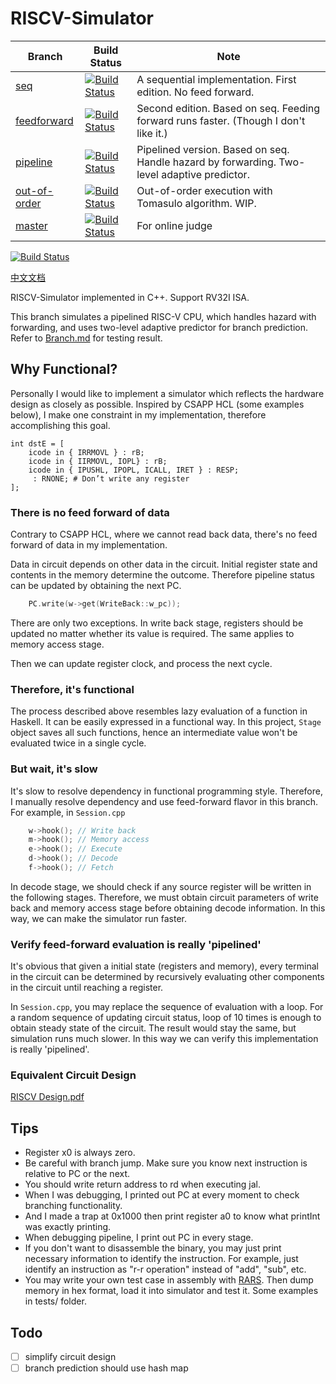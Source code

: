 # RISCV-Simulator


| Branch        |  Build Status | Note |
| ------------- | ------------- | ------------- |
| [seq](https://github.com/skyzh/RISCV-Simulator/tree/seq)  | [![Build Status](https://travis-ci.com/skyzh/RISCV-Simulator.svg?branch=seq)](https://travis-ci.com/skyzh/RISCV-Simulator)  | A sequential implementation. First edition. No feed forward. |
| [feedforward](https://github.com/skyzh/RISCV-Simulator/tree/feedforward)  | [![Build Status](https://travis-ci.com/skyzh/RISCV-Simulator.svg?branch=feedforward)](https://travis-ci.com/skyzh/RISCV-Simulator)  | Second edition. Based on seq. Feeding forward runs faster. (Though I don't like it.) |
| [pipeline](https://github.com/skyzh/RISCV-Simulator/tree/pipeline)  | [![Build Status](https://travis-ci.com/skyzh/RISCV-Simulator.svg?branch=pipeline)](https://travis-ci.com/skyzh/RISCV-Simulator)  | Pipelined version. Based on seq. Handle hazard by forwarding. Two-level adaptive predictor. |
| [out-of-order](https://github.com/skyzh/RISCV-Simulator/tree/out-of-order)  | [![Build Status](https://travis-ci.com/skyzh/RISCV-Simulator.svg?branch=out-of-order)](https://travis-ci.com/skyzh/RISCV-Simulator)  | Out-of-order execution with Tomasulo algorithm. WIP. |
| [master](https://github.com/skyzh/RISCV-Simulator/tree/master)  | [![Build Status](https://travis-ci.com/skyzh/RISCV-Simulator.svg?branch=master)](https://travis-ci.com/skyzh/RISCV-Simulator)  | For online judge |

[![Build Status](https://travis-ci.com/skyzh/RISCV-Simulator.svg?branch=pipeline)](https://travis-ci.com/skyzh/RISCV-Simulator)

[中文文档](https://github.com/skyzh/RISCV-Simulator/blob/pipeline/README_cn.md)

RISCV-Simulator implemented in C++. Support RV32I ISA.

This branch simulates a pipelined RISC-V CPU, which handles
hazard with forwarding, and uses two-level adaptive predictor
for branch prediction. Refer to [Branch.md](https://github.com/skyzh/RISCV-Simulator/blob/pipeline/Branch.md)
for testing result.

## Why Functional?

Personally I would like to implement a simulator which reflects the 
hardware design as closely as possible. Inspired by CSAPP HCL (some 
examples below), I make one constraint in my implementation, therefore accomplishing this goal.

```
int dstE = [ 
    icode in { IRRMOVL } : rB; 
    icode in { IIRMOVL, IOPL} : rB; 
    icode in { IPUSHL, IPOPL, ICALL, IRET } : RESP; 
     : RNONE; # Don’t write any register 
];
```

### There is no feed forward of data

Contrary to CSAPP HCL, where we cannot read back data, there's no 
feed forward of data in my implementation.

Data in circuit depends on other data in the circuit. Initial register state
and contents in the memory determine the outcome. Therefore pipeline status
can be updated by obtaining the next PC.

```cpp
    PC.write(w->get(WriteBack::w_pc));
```

There are only two exceptions. In write back stage, registers
should be updated no matter whether its value is required. The
same applies to memory access stage.

Then we can update register clock, and process the next cycle.

### Therefore, it's functional

The process described above resembles lazy evaluation of a function
in Haskell. It can be easily expressed in a functional way. In this
project, `Stage` object saves all such functions, hence an intermediate
value won't be evaluated twice in a single cycle.

### But wait, it's slow

It's slow to resolve dependency in functional programming style. Therefore,
I manually resolve dependency and use feed-forward flavor in this branch.
For example, in `Session.cpp`

```cpp
    w->hook(); // Write back
    m->hook(); // Memory access
    e->hook(); // Execute
    d->hook(); // Decode
    f->hook(); // Fetch
```

In decode stage, we should check if any source register will be written in the
following stages. Therefore, we must obtain circuit parameters of write back
and memory access stage before obtaining decode information. In this way,
we can make the simulator run faster.

### Verify feed-forward evaluation is really 'pipelined'

It's obvious that given a initial state (registers and memory), every terminal
in the circuit can be determined by recursively evaluating other components in
the circuit until reaching a register.

In `Session.cpp`, you may replace the sequence of evaluation with a loop.
For a random sequence of updating circuit status, loop of 10 times is enough to obtain
steady state of the circuit. The result would stay the same, but simulation runs much slower.
In this way we can verify this implementation is really 'pipelined'.

### Equivalent Circuit Design

[RISCV Design.pdf](https://github.com/skyzh/RISCV-Simulator/files/3362948/RISCV.Design.pdf)

## Tips

* Register x0 is always zero.
* Be careful with branch jump. Make sure you know next instruction is relative to PC or the next.
* You should write return address to rd when executing jal.
* When I was debugging, I printed out PC at every moment to check branching functionality.
* And I made a trap at 0x1000 then print register a0 to know what printInt was exactly printing.
* When debugging pipeline, I print out PC in every stage.
* If you don't want to disassemble the binary, you may just print necessary information to identify the instruction.
  For example, just identify an instruction as "r-r operation" instead of "add", "sub", etc.
* You may write your own test case in assembly with [RARS](https://github.com/TheThirdOne/rars).
  Then dump memory in hex format, load it into simulator and test it. Some examples in tests/ folder.

## Todo

- [ ] simplify circuit design
- [ ] branch prediction should use hash map
